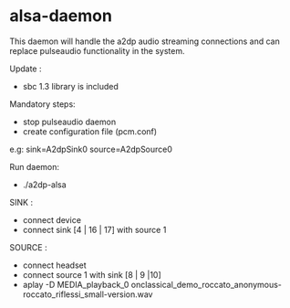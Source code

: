 alsa-daemon
===========

This daemon will handle the a2dp audio streaming connections and can replace pulseaudio functionality in the system.

Update :
- sbc 1.3 library is included

Mandatory steps:
- stop pulseaudio daemon
- create configuration file (pcm.conf)

e.g: sink=A2dpSink0
     source=A2dpSource0 

Run daemon:
- ./a2dp-alsa

SINK :
- connect device
- connect sink [4 | 16 | 17] with source 1 

SOURCE :
- connect headset
- connect source 1 with sink [8 | 9 |10] 
- aplay -D MEDIA_playback_0 onclassical_demo_roccato_anonymous-roccato_riflessi_small-version.wav
